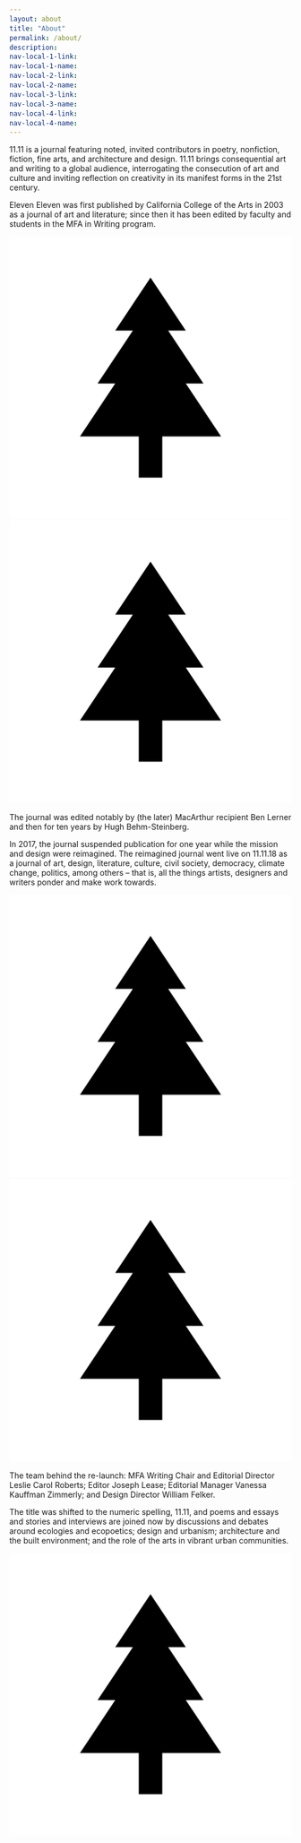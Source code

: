 ```yaml
---
layout: about
title: "About"
permalink: /about/
description: 
nav-local-1-link:
nav-local-1-name:
nav-local-2-link:
nav-local-2-name:
nav-local-3-link:
nav-local-3-name:
nav-local-4-link:
nav-local-4-name:
---
```



<div class="row space">
  <div class="col-12">
    <div class="row space">
      <div class="col-sm-12 col-md-12 ">
        <p>11.11 is a journal featuring noted, invited contributors in poetry, nonfiction, fiction, fine arts, and architecture and design. 11.11 brings consequential art and writing to a global audience, interrogating the consecution of art and culture and inviting reflection on creativity in its manifest forms in the 21st century.</p>
      </div>
    </div>
    <div class="row space">
      <div class="col-sm-12 col-md-10 ">
        <p>Eleven Eleven was first published by California College of the Arts in 2003 as a journal of art and literature; since then it has been edited by faculty and students in the MFA in Writing program.</p>
      </div>
      <div class="col-sm-12 col-md-2 ">
        <img class="project-image" src="/assets/np_tree_888738_000000.png" alt="">
      </div>
    </div>
    <div class="row space">
      <div class="col-sm-12 col-md-2 ">
        <img class="project-image" src="/assets/np_tree_888738_000000.png" alt="">
      </div>
      <div class="col-sm-12 col-md-10 ">
        <p>The journal was edited notably by (the later) MacArthur recipient Ben Lerner and then for ten years by Hugh Behm-Steinberg.</p>
      </div>
    </div>
    <div class="row space">
      <div class="col-sm-12 col-md-10 ">
        <p>In 2017, the journal suspended publication for one year while the mission and design were reimagined.
          The reimagined journal went live on 11.11.18 as a journal of art, design, literature, culture, civil society, democracy, climate change, politics, among others – that is, all the things artists, designers and writers ponder and make work
          towards.</p>
      </div>
      <div class="col-sm-12 col-md-2 ">
        <img class="project-image" src="/assets/np_tree_888738_000000.png" alt="">
      </div>
    </div>
    <div class="row space">
      <div class="col-sm-12 col-md-2 ">
        <img class="project-image" src="/assets/np_tree_888738_000000.png" alt="">
      </div>
      <div class="col-sm-12 col-md-10 ">
        <p>The team behind the re-launch: MFA Writing Chair and Editorial Director Leslie Carol Roberts; Editor Joseph Lease; Editorial Manager Vanessa Kauffman Zimmerly; and Design Director William Felker.</p>
      </div>
    </div>
    <div class="row space">
      <div class="col-sm-12 col-md-10 ">
        <p>The title was shifted to the numeric spelling, 11.11, and poems and essays and stories and interviews are joined now by discussions and debates around ecologies and ecopoetics; design and urbanism; architecture and the built environment;
          and the role of the arts in vibrant urban communities. </p>
      </div>
      <div class="col-sm-12 col-md-2 ">
        <img class="project-image" src="/assets/np_tree_888738_000000.png" alt="">
      </div>
    </div>

  </div>
</div>

